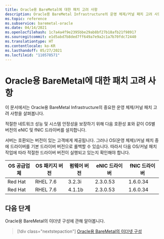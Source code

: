 ```yaml
---
title: Oracle용 BareMetal에 대한 패치 고려 사항
description: Oracle용 BareMetal Infrastructure의 운영 체제/커널 패치 고려 사항에 관해 알아봅니다.
ms.topic: reference
ms.subservice: baremetal-oracle
ms.date: 04/14/2021
ms.openlocfilehash: 1c7a4a4f9e2395bbe29ab8bf27b18afb21f98917
ms.sourcegitcommit: e1d5abd7b8ded7ff649a7e9a2c1a7b70fdc72440
ms.translationtype: HT
ms.contentlocale: ko-KR
ms.lasthandoff: 05/27/2021
ms.locfileid: "110578571"
---
```

# <a name="patching-considerations-for-baremetal-for-oracle"></a>Oracle용 BareMetal에 대한 패치 고려 사항

이 문서에서는 Oracle용 BareMetal Infrastructure의 중요한 운영 체제/커널 패치 고려 사항을 살펴봅니다.

적절한 네트워크 성능 및 시스템 안정성을 보장하기 위해 다음 호환성 표와 같이 OS별 버전의 eNIC 및 fNIC 드라이버를 설치합니다. 

서버는 호환되는 버전이 있는 고객에게 제공됩니다. 그러나 OS(운영 체제)/커널 패치 중에 드라이버를 기본 드라이버 버전으로 롤백할 수 있습니다. 따라서 다음 OS/커널 패치 작업에 따라 적절한 드라이버 버전이 실행되고 있는지 확인해야 합니다.

| OS 공급업체 | OS 패키지 버전 | 펌웨어 버전 | eNIC 드라이버 | fNIC 드라이버 |
| --- | --- | --- | --- | --- |
| Red Hat | RHEL 7.6 | 3.2.3i | 2.3.0.53 | 1.6.0.34 |
| Red Hat | RHEL 7.6 | 4.1.1b | 2.3.0.53 | 1.6.0.34 |

## <a name="next-steps"></a>다음 단계

Oracle용 BareMetal의 이더넷 구성에 관해 알아봅니다.

> [!div class="nextstepaction"]
> [Oracle용 BareMetal의 이더넷 구성](oracle-baremetal-ethernet.md)

